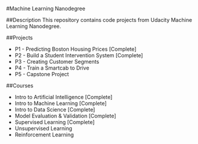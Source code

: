 #Machine Learning Nanodegree

##Description
This repository contains code projects from Udacity Machine Learning Nanodegree.

##Projects
- P1 - Predicting Boston Housing Prices [Complete]
- P2 - Build a Student Intervention System [Complete]
- P3 - Creating Customer Segments
- P4 - Train a Smartcab to Drive
- P5 - Capstone Project

##Courses
- Intro to Artificial Intelligence [Complete]
- Intro to Machine Learning [Complete]
- Intro to Data Science [Complete]
- Model Evaluation & Validation [Complete]
- Supervised Learning [Complete]
- Unsupervised Learning
- Reinforcement Learning
